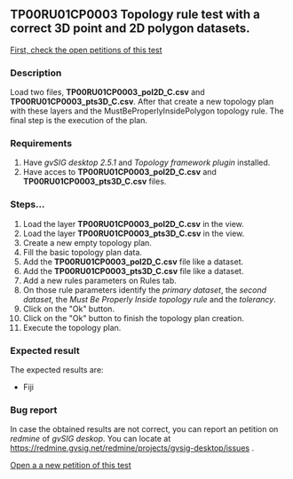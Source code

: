 ## TP00RU01CP0003 Topology rule test with a correct 3D point and 2D polygon datasets.

[First, check the open petitions of this test](https://redmine.gvsig.net/redmine/projects/gvsig-desktop/issues?utf8=%E2%9C%93&set_filter=1&f%5B%5D=status_id&op%5Bstatus_id%5D=o&f%5B%5D=subject&op%5Bsubject%5D=%7E&v%5Bsubject%5D%5B%5D=TP00RU01CP0003&f%5B%5D=&c%5B%5D=tracker&c%5B%5D=status&c%5B%5D=priority&c%5B%5D=subject&c%5B%5D=assigned_to&c%5B%5D=updated_on&group_by=)

### Description

Load two files, **TP00RU01CP0003_pol2D_C.csv** and **TP00RU01CP0003_pts3D_C.csv**. After that create a new topology plan with these layers and the MustBeProperlyInsidePolygon topology rule.
The final step is the execution of the plan.

### Requirements

1. Have *gvSIG desktop 2.5.1* and *Topology framework plugin* installed.
2. Have acces to **TP00RU01CP0003_pol2D_C.csv** and **TP00RU01CP0003_pts3D_C.csv** files.

### Steps...

1. Load the layer **TP00RU01CP0003_pol2D_C.csv** in the view.
2. Load the layer **TP00RU01CP0003_pts3D_C.csv** in the view.
3. Create a new empty topology plan.
4. Fill the basic topology plan data.
5. Add the **TP00RU01CP0003_pol2D_C.csv** file like a dataset.
6. Add the **TP00RU01CP0003_pts3D_C.csv** file like a dataset.
7. Add a new rules parameters on Rules tab.
8. On those rule parameters identify the *primary dataset*, the *second dataset*, the *Must Be Properly Inside topology rule* and the *tolerancy*. 
9. Click on the "Ok" button.
10. Click on the "Ok" button to finish the topology plan creation.
11. Execute the topology plan.

### Expected result

The expected results are:
- Fiji


### Bug report


In case the obtained results are not correct, you can report an petition on *redmine* of *gvSIG deskop*. You can locate at
https://redmine.gvsig.net/redmine/projects/gvsig-desktop/issues .

[Open a a new petition of this test](https://redmine.gvsig.net/redmine/projects/gvsig-desktop/issues/new?issue[subject]=TP00RU01CP0003+Topology+rule+test+with+a+correct+3D+point+and+2D+polygon+datasets)